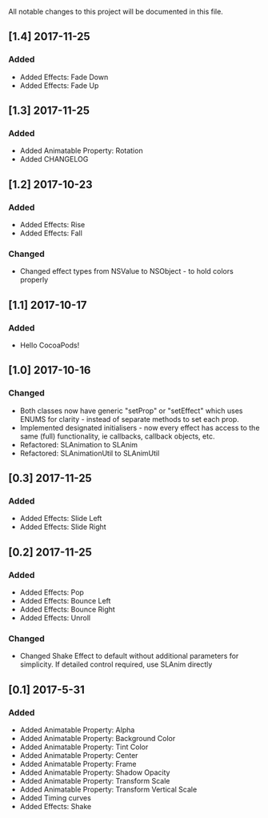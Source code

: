 All notable changes to this project will be documented in this file.

## [1.4] 2017-11-25
### Added
- Added Effects: Fade Down
- Added Effects: Fade Up

## [1.3] 2017-11-25
### Added
- Added Animatable Property: Rotation
- Added CHANGELOG


## [1.2] 2017-10-23
### Added
- Added Effects: Rise
- Added Effects: Fall

### Changed
- Changed effect types from NSValue to NSObject - to hold colors properly

## [1.1] 2017-10-17
### Added
- Hello CocoaPods!


## [1.0] 2017-10-16
### Changed

- Both classes now have generic "setProp" or "setEffect" which uses ENUMS for clarity - instead of separate methods to set each prop.
- Implemented designated initialisers - now every effect has access to the same (full) functionality, ie callbacks, callback objects, etc.
- Refactored: SLAnimation to SLAnim
- Refactored: SLAnimationUtil to SLAnimUtil

## [0.3] 2017-11-25
### Added
- Added Effects: Slide Left
- Added Effects: Slide Right

## [0.2] 2017-11-25
### Added
- Added Effects: Pop
- Added Effects: Bounce Left
- Added Effects: Bounce Right
- Added Effects: Unroll

### Changed
- Changed Shake Effect to default without additional parameters for simplicity. If detailed control required, use SLAnim directly


## [0.1] 2017-5-31
### Added
- Added Animatable Property: Alpha
- Added Animatable Property: Background Color
- Added Animatable Property: Tint Color
- Added Animatable Property: Center
- Added Animatable Property: Frame
- Added Animatable Property: Shadow Opacity
- Added Animatable Property: Transform Scale
- Added Animatable Property: Transform Vertical Scale
- Added Timing curves
- Added Effects: Shake
